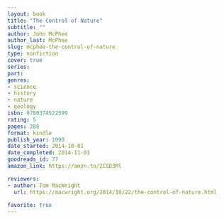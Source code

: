 ```yaml
---
layout: book
title: "The Control of Nature"
subtitle: ""
author: John McPhee
author_last: McPhee
slug: mcphee-the-control-of-nature
type: nonfiction
cover: true
series: 
part: 
genres:
- science
- history
- nature
- geology
isbn: 9780374522599
rating: 5
pages: 288
format: kindle
publish_year: 1990
date_started: 2014-10-01
date_completed: 2014-11-01
goodreads_id: 77
amazon_link: https://amzn.to/2CSD3Ml

reviewers:
- author: Tom MacWright
  url: https://macwright.org/2014/10/22/the-control-of-nature.html

favorite: true
---
```

